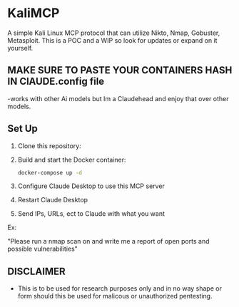 # KaliMCP
A simple Kali Linux MCP protocol that can utilize Nikto, Nmap, Gobuster, Metasploit. This is a POC and a WIP so look for updates or expand on it yourself.


## MAKE SURE TO PASTE YOUR CONTAINERS HASH IN ClAUDE.config file 
  -works with other Ai models but Im a Claudehead and enjoy that over other models. 


## Set Up

1. Clone this repository:

2. Build and start the Docker container:
   ```bash
   docker-compose up -d
   ```
3. Configure Claude Desktop to use this MCP server

4. Restart Claude Desktop

5. Send IPs, URLs, ect to Claude with what you want

Ex:

"Please run a nmap scan on <ipaddr> and write me a report of open ports and possible vulnerabilities"

## DISCLAIMER 
  - This is to be used for research purposes only and in no way shape or form should this be used for malicous or unauthorized pentesting.
